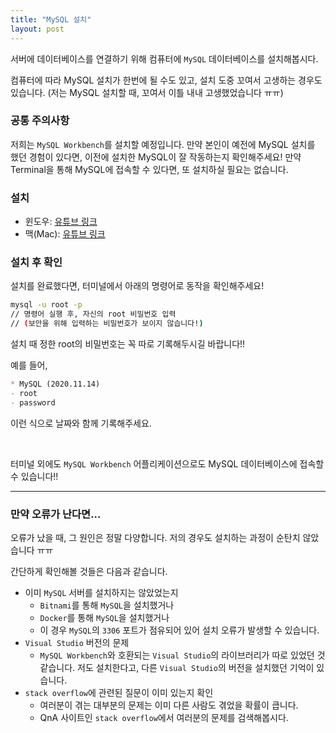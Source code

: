 ```yaml
---
title: "MySQL 설치"
layout: post
---
```


서버에 데이터베이스를 연결하기 위해 컴퓨터에 `MySQL` 데이터베이스를 설치해봅시다.

컴퓨터에 따라 MySQL 설치가 한번에 될 수도 있고, 설치 도중 꼬여서 고생하는 경우도 있습니다. (저는 MySQL 설치할 때, 꼬여서 이틀 내내 고생했었습니다 ㅠㅠ)

### 공통 주의사항
저희는 `MySQL Workbench`를 설치할 예정입니다. 만약 본인이 예전에 MySQL 설치를 했던 경험이 있다면, 이전에 설치한 MySQL이 잘 작동하는지 확인해주세요! 만약 Terminal을 통해 MySQL에 접속할 수 있다면, 또 설치하실 필요는 없습니다.

### 설치
- 윈도우: [유튜브 링크](https://youtu.be/qLQBX6pL6V4)
- 맥(Mac): [유튜브 링크](https://youtu.be/_A7yOpPJi8g)

### 설치 후 확인

설치를 완료했다면, 터미널에서 아래의 명령어로 동작을 확인해주세요!

``` bash
mysql -u root -p
// 명령어 실행 후, 자신의 root 비밀번호 입력
// (보안을 위해 입력하는 비밀번호가 보이지 않습니다!)
```

설치 때 정한 root의 비밀번호는 꼭 따로 기록해두시길 바랍니다!!

예를 들어,

``` markdown
* MySQL (2020.11.14)
- root
- password
```

이런 식으로 날짜와 함께 기록해주세요.

<br>

터미널 외에도 `MySQL Workbench` 어플리케이션으로도 MySQL 데이터베이스에 접속할 수 있습니다!!

<hr>

### 만약 오류가 난다면...

오류가 났을 때, 그 원인은 정말 다양합니다. 저의 경우도 설치하는 과정이 순탄치 않았습니다 ㅠㅠ

간단하게 확인해볼 것들은 다음과 같습니다.

- 이미 `MySQL` 서버를 설치하지는 않았었는지
  - `Bitnami`를 통해 `MySQL`을 설치했거나
  - `Docker`를 통해 `MySQL`을 설치했거나
  - 이 경우 `MySQL`의 `3306` 포트가 점유되어 있어 설치 오류가 발생할 수 있습니다.
- `Visual Studio` 버전의 문제
  - `MySQL Workbench`와 호환되는 `Visual Studio`의 라이브러리가 따로 있었던 것 같습니다. 저도 설치한다고, 다른 `Visual Studio`의 버전을 설치했던 기억이 있습니다.
- `stack overflow`에 관련된 질문이 이미 있는지 확인
  - 여러분이 겪는 대부분의 문제는 이미 다른 사람도 겪었을 확률이 큽니다.
  - QnA 사이트인 `stack overflow`에서 여러분의 문제를 검색해봅시다.


